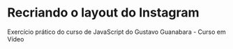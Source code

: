 # Recriando o layout do Instagram
 Exercício prático do curso de JavaScript do Gustavo Guanabara - Curso em Vídeo
